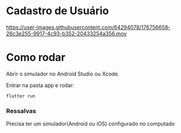 # Cadastro de Usuário



https://user-images.githubusercontent.com/64294078/176756658-26c3e255-9917-4c93-b352-20433254a356.mov




# Como rodar
Abrir o simulador no Android Studio ou Xcode.

Entrar na pasta app e rodar:
````flutter
flutter run
````

### Ressalvas
Precisa ter um simulador(Android ou iOS) configurado no computado
